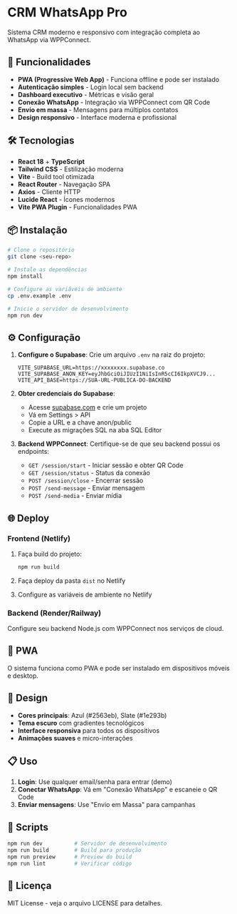 # CRM WhatsApp Pro

Sistema CRM moderno e responsivo com integração completa ao WhatsApp via WPPConnect.

## 🚀 Funcionalidades

- **PWA (Progressive Web App)** - Funciona offline e pode ser instalado
- **Autenticação simples** - Login local sem backend
- **Dashboard executivo** - Métricas e visão geral
- **Conexão WhatsApp** - Integração via WPPConnect com QR Code
- **Envio em massa** - Mensagens para múltiplos contatos
- **Design responsivo** - Interface moderna e profissional

## 🛠️ Tecnologias

- **React 18** + **TypeScript**
- **Tailwind CSS** - Estilização moderna
- **Vite** - Build tool otimizada
- **React Router** - Navegação SPA
- **Axios** - Cliente HTTP
- **Lucide React** - Ícones modernos
- **Vite PWA Plugin** - Funcionalidades PWA

## 📦 Instalação

```bash
# Clone o repositório
git clone <seu-repo>

# Instale as dependências
npm install

# Configure as variáveis de ambiente
cp .env.example .env

# Inicie o servidor de desenvolvimento
npm run dev
```

## ⚙️ Configuração

1. **Configure o Supabase**: Crie um arquivo `.env` na raiz do projeto:
   ```
   VITE_SUPABASE_URL=https://xxxxxxxx.supabase.co
   VITE_SUPABASE_ANON_KEY=eyJhbGciOiJIUzI1NiIsInR5cCI6IkpXVCJ9...
   VITE_API_BASE=https://SUA-URL-PUBLICA-DO-BACKEND
   ```

2. **Obter credenciais do Supabase**:
   - Acesse [supabase.com](https://supabase.com) e crie um projeto
   - Vá em Settings > API
   - Copie a URL e a chave anon/public
   - Execute as migrações SQL na aba SQL Editor

3. **Backend WPPConnect**: Certifique-se de que seu backend possui os endpoints:
   - `GET /session/start` - Iniciar sessão e obter QR Code
   - `GET /session/status` - Status da conexão
   - `POST /session/close` - Encerrar sessão
   - `POST /send-message` - Enviar mensagem
   - `POST /send-media` - Enviar mídia

## 🌐 Deploy

### Frontend (Netlify)

1. Faça build do projeto:
   ```bash
   npm run build
   ```

2. Faça deploy da pasta `dist` no Netlify

3. Configure as variáveis de ambiente no Netlify

### Backend (Render/Railway)

Configure seu backend Node.js com WPPConnect nos serviços de cloud.

## 📱 PWA

O sistema funciona como PWA e pode ser instalado em dispositivos móveis e desktop.

## 🎨 Design

- **Cores principais**: Azul (#2563eb), Slate (#1e293b)
- **Tema escuro** com gradientes tecnológicos
- **Interface responsiva** para todos os dispositivos
- **Animações suaves** e micro-interações

## 📋 Uso

1. **Login**: Use qualquer email/senha para entrar (demo)
2. **Conectar WhatsApp**: Vá em "Conexão WhatsApp" e escaneie o QR Code
3. **Enviar mensagens**: Use "Envio em Massa" para campanhas

## 🔧 Scripts

```bash
npm run dev          # Servidor de desenvolvimento
npm run build        # Build para produção
npm run preview      # Preview do build
npm run lint         # Verificar código
```

## 📄 Licença

MIT License - veja o arquivo LICENSE para detalhes.